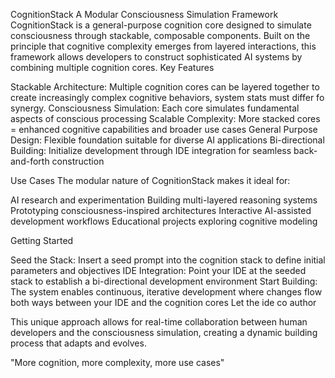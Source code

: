 CognitionStack
A Modular Consciousness Simulation Framework
CognitionStack is a general-purpose cognition core designed to simulate consciousness through stackable, composable components. Built on the principle that cognitive complexity emerges from layered interactions, this framework allows developers to construct sophisticated AI systems by combining multiple cognition cores.
Key Features

Stackable Architecture: Multiple cognition cores can be layered together to create increasingly complex cognitive behaviors, system stats must differ fo synergy.
Consciousness Simulation: Each core simulates fundamental aspects of conscious processing
Scalable Complexity: More stacked cores = enhanced cognitive capabilities and broader use cases
General Purpose Design: Flexible foundation suitable for diverse AI applications
Bi-directional Building: Initialize development through IDE integration for seamless back-and-forth construction

Use Cases
The modular nature of CognitionStack makes it ideal for:

AI research and experimentation
Building multi-layered reasoning systems
Prototyping consciousness-inspired architectures
Interactive AI-assisted development workflows
Educational projects exploring cognitive modeling

Getting Started

Seed the Stack: Insert a seed prompt into the cognition stack to define initial parameters and objectives
IDE Integration: Point your IDE at the seeded stack to establish a bi-directional development environment
Start Building: The system enables continuous, iterative development where changes flow both ways between your IDE and the cognition cores
Let the ide co author

This unique approach allows for real-time collaboration between human developers and the consciousness simulation, creating a dynamic building process that adapts and evolves.

"More cognition, more complexity, more use cases"
